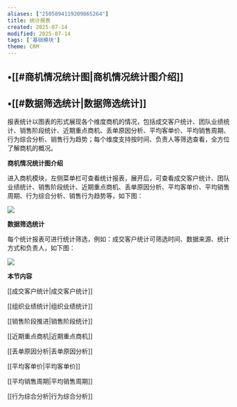 ```yaml
---
aliases: ["2505894119209865264"]
title: 统计报表
created: 2025-07-14
modified: 2025-07-14
tags: ['基础模块']
theme: CRM
---
```


## •[[#商机情况统计图|商机情况统计图介绍]]

## •[[#数据筛选统计|数据筛选统计]]

报表统计以图表的形式展现各个维度商机的情况，包括成交客户统计、团队业绩统计、销售阶段统计、近期重点商机、丢单原因分析、平均客单价、平均销售周期、行为综合分析、销售行为趋势；每个维度支持按时间、负责人等筛选查看，全方位了解商机的概况。

**商机情况统计图介绍**

进入商机模块，左侧菜单栏可查看统计报表，展开后，可查看成交客户统计、团队业绩统计、销售阶段统计、近期重点商机、丢单原因分析、平均客单价、平均销售周期、行为综合分析、销售行为趋势等，如下图：

![](https://myhelpdoc.oss-cn-heyuan.aliyuncs.com/mdimages/5e18996bfc3211c7ad4affccc58fd6e6.jpg)

**数据筛选统计**

每个统计报表可进行统计筛选，例如：成交客户统计可筛选时间、数据来源、统计方式和负责人，如下图：

![](https://myhelpdoc.oss-cn-heyuan.aliyuncs.com/mdimages/97f57e26a7d370b141b3626db029dbf7.jpg)

**本节内容**

[[成交客户统计|成交客户统计]]

[[组织业绩统计|组织业绩统计]]

[[销售阶段推进|销售阶段统计]]

[[近期重点商机|近期重点商机]]

[[丢单原因分析|丢单原因分析]]

[[平均客单价|平均客单价]]

[[平均销售周期|平均销售周期]]

[[行为综合分析|行为综合分析]]

